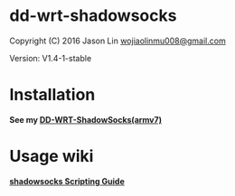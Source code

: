 # dd-wrt-shadowsocks

Copyright (C) 2016 Jason Lin <wojiaolinmu008@gmail.com>

Version: V1.4-1-stable

# Installation

**See my [DD-WRT-ShadowSocks(armv7)](http://www.router008.com/2016/05/09/DD-WRT-ShadowSocks/)**

# Usage wiki

**[shadowsocks Scripting Guide](http://www.router008.com/2016/02/14/ShadowSocks-Scripting-Guide/)**
